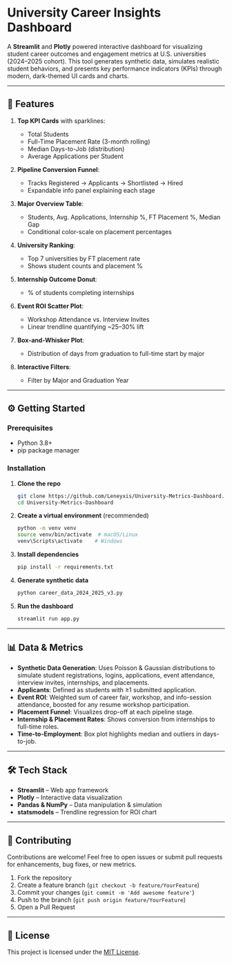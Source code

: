 # University Career Insights Dashboard

A **Streamlit** and **Plotly** powered interactive dashboard for visualizing student career outcomes and engagement metrics at U.S. universities (2024–2025 cohort). This tool generates synthetic data, simulates realistic student behaviors, and presents key performance indicators (KPIs) through modern, dark-themed UI cards and charts.

---
## 🚀 Features

1. **Top KPI Cards** with sparklines:
   - Total Students
   - Full-Time Placement Rate (3-month rolling)
   - Median Days-to-Job (distribution)
   - Average Applications per Student

2. **Pipeline Conversion Funnel**:
   - Tracks Registered → Applicants → Shortlisted → Hired
   - Expandable info panel explaining each stage

3. **Major Overview Table**:
   - Students, Avg. Applications, Internship %, FT Placement %, Median Gap
   - Conditional color-scale on placement percentages

4. **University Ranking**:
   - Top 7 universities by FT placement rate
   - Shows student counts and placement %

5. **Internship Outcome Donut**:
   - % of students completing internships

6. **Event ROI Scatter Plot**:
   - Workshop Attendance vs. Interview Invites
   - Linear trendline quantifying ~25–30% lift

7. **Box-and-Whisker Plot**:
   - Distribution of days from graduation to full-time start by major

8. **Interactive Filters**:
   - Filter by Major and Graduation Year

---
## ⚙️ Getting Started

### Prerequisites

- Python 3.8+
- pip package manager

### Installation

1. **Clone the repo**
   ```bash
   git clone https://github.com/Leneyxis/University-Metrics-Dashboard.git
   cd University-Metrics-Dashboard
   ```

2. **Create a virtual environment** (recommended)
   ```bash
   python -m venv venv
   source venv/bin/activate  # macOS/Linux
   venv\Scripts\activate    # Windows
   ```

3. **Install dependencies**
   ```bash
   pip install -r requirements.txt
   ```

4. **Generate synthetic data**
   ```bash
   python career_data_2024_2025_v3.py
   ```

5. **Run the dashboard**
   ```bash
   streamlit run app.py
   ```

---
## 📊 Data & Metrics

- **Synthetic Data Generation**: Uses Poisson & Gaussian distributions to simulate student registrations, logins, applications, event attendance, interview invites, internships, and placements.
- **Applicants**: Defined as students with ≥1 submitted application.
- **Event ROI**: Weighted sum of career fair, workshop, and info-session attendance, boosted for any resume workshop participation.
- **Placement Funnel**: Visualizes drop-off at each pipeline stage.
- **Internship & Placement Rates**: Shows conversion from internships to full-time roles.
- **Time-to-Employment**: Box plot highlights median and outliers in days-to-job.

---
## 🛠 Tech Stack

- **Streamlit** – Web app framework
- **Plotly** – Interactive data visualization
- **Pandas & NumPy** – Data manipulation & simulation
- **statsmodels** – Trendline regression for ROI chart

---
## 🤝 Contributing

Contributions are welcome! Feel free to open issues or submit pull requests for enhancements, bug fixes, or new metrics.

1. Fork the repository
2. Create a feature branch (`git checkout -b feature/YourFeature`)
3. Commit your changes (`git commit -m 'Add awesome feature'`)
4. Push to the branch (`git push origin feature/YourFeature`)
5. Open a Pull Request

---
## 📄 License

This project is licensed under the [MIT License](LICENSE).
